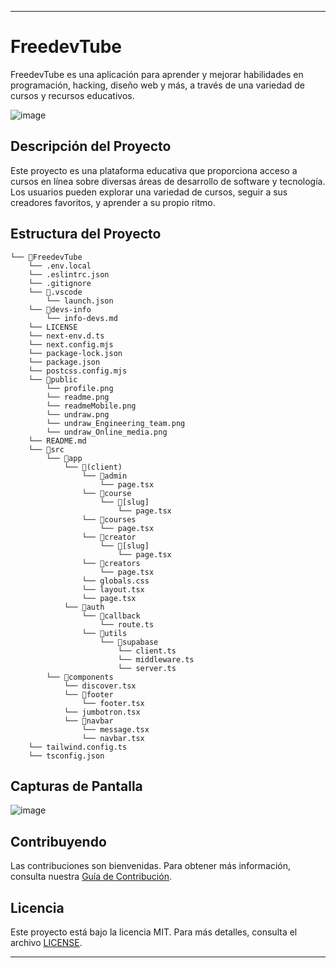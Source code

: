 
---

# FreedevTube

FreedevTube es una aplicación para aprender y mejorar habilidades en programación, hacking, diseño web y más, a través de una variedad de cursos y recursos educativos.

![image](https://github.com/dantech99/FreedevTube/assets/82607496/bb218773-32a4-43c9-8751-db19d54ae76d)


## Descripción del Proyecto

Este proyecto es una plataforma educativa que proporciona acceso a cursos en línea sobre diversas áreas de desarrollo de software y tecnología. Los usuarios pueden explorar una variedad de cursos, seguir a sus creadores favoritos, y aprender a su propio ritmo.

## Estructura del Proyecto

```
└── 📁FreedevTube
    └── .env.local
    └── .eslintrc.json
    └── .gitignore
    └── 📁.vscode
        └── launch.json
    └── 📁devs-info
        └── info-devs.md
    └── LICENSE
    └── next-env.d.ts
    └── next.config.mjs
    └── package-lock.json
    └── package.json
    └── postcss.config.mjs
    └── 📁public
        └── profile.png
        └── readme.png
        └── readmeMobile.png
        └── undraw.png
        └── undraw_Engineering_team.png
        └── undraw_Online_media.png
    └── README.md
    └── 📁src
        └── 📁app
            └── 📁(client)
                └── 📁admin
                    └── page.tsx
                └── 📁course
                    └── 📁[slug]
                        └── page.tsx
                └── 📁courses
                    └── page.tsx
                └── 📁creator
                    └── 📁[slug]
                        └── page.tsx
                └── 📁creators
                    └── page.tsx
                └── globals.css
                └── layout.tsx
                └── page.tsx
            └── 📁auth
                └── 📁callback
                    └── route.ts
                └── 📁utils
                    └── 📁supabase
                        └── client.ts
                        └── middleware.ts
                        └── server.ts
        └── 📁components
            └── discover.tsx
            └── 📁footer
                └── footer.tsx
            └── jumbotron.tsx
            └── 📁navbar
                └── message.tsx
                └── navbar.tsx
    └── tailwind.config.ts
    └── tsconfig.json
```

## Capturas de Pantalla

![image](https://github.com/dantech99/FreedevTube/assets/82607496/ce6b0610-a349-48d2-8bf9-a9228c5feec8)


## Contribuyendo

Las contribuciones son bienvenidas. Para obtener más información, consulta nuestra [Guía de Contribución](CONTRIBUTING.md).

## Licencia

Este proyecto está bajo la licencia MIT. Para más detalles, consulta el archivo [LICENSE](LICENSE).

---
